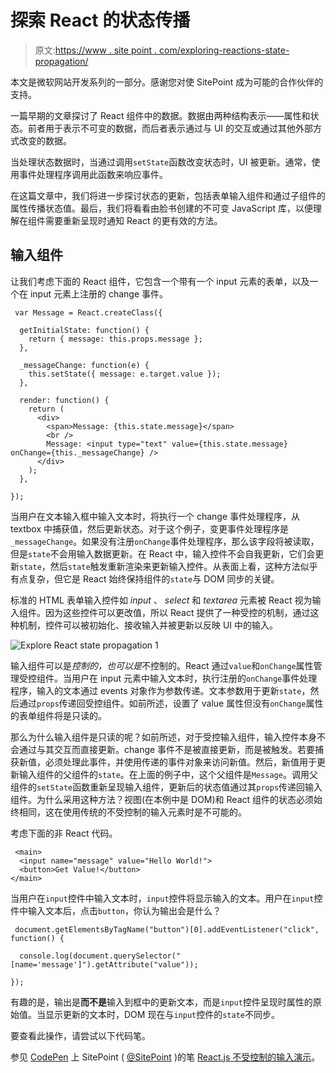 # 探索 React 的状态传播

> 原文:[https://www . site point . com/exploring-reactions-state-propagation/](https://www.sitepoint.com/exploring-reacts-state-propagation/)

本文是微软网站开发系列的一部分。感谢您对使 SitePoint 成为可能的合作伙伴的支持。

一篇早期的文章探讨了 React 组件中的数据。数据由两种结构表示——属性和状态。前者用于表示不可变的数据，而后者表示通过与 UI 的交互或通过其他外部方式改变的数据。

当处理状态数据时，当通过调用`setState`函数改变状态时，UI 被更新。通常，使用事件处理程序调用此函数来响应事件。

在这篇文章中，我们将进一步探讨状态的更新，包括表单输入组件和通过子组件的属性传播状态值。最后，我们将看看由脸书创建的不可变 JavaScript 库，以便理解在组件需要重新呈现时通知 React 的更有效的方法。

## 输入组件

让我们考虑下面的 React 组件，它包含一个带有一个 input 元素的表单，以及一个在 input 元素上注册的 change 事件。

```
 var Message = React.createClass({ 

  getInitialState: function() { 
    return { message: this.props.message }; 
  }, 

  _messageChange: function(e) { 
    this.setState({ message: e.target.value }); 
  }, 

  render: function() { 
    return ( 
      <div> 
        <span>Message: {this.state.message}</span> 
        <br /> 
        Message: <input type="text" value={this.state.message} onChange={this._messageChange} /> 
      </div> 
    ); 
  }, 

}); 
```

当用户在文本输入框中输入文本时，将执行一个 change 事件处理程序，从 textbox 中捕获值，然后更新状态。对于这个例子，变更事件处理程序是`_messageChange`。如果没有注册`onChange`事件处理程序，那么该字段将被读取，但是`state`不会用输入数据更新。在 React 中，输入控件不会自我更新，它们会更新`state`，然后`state`触发重新渲染来更新输入控件。从表面上看，这种方法似乎有点复杂，但它是 React 始终保持组件的`state`与 DOM 同步的关键。

标准的 HTML 表单输入控件如 *input* 、 *select* 和 *textarea* 元素被 React 视为输入组件。因为这些控件可以更改值，所以 React 提供了一种受控的机制，通过这种机制，控件可以被初始化、接收输入并被更新以反映 UI 中的输入。

![Explore React state propagation 1](../Images/cd0864e29cf132b72c511f9cbb92772d.png)

输入组件可以是*控制的，也可以是*不控制的。React 通过`value`和`onChange`属性管理受控组件。当用户在 input 元素中输入文本时，执行注册的`onChange`事件处理程序，输入的文本通过 events 对象作为参数传递。文本参数用于更新`state`，然后通过`props`传递回受控组件。如前所述，设置了 value 属性但没有`onChange`属性的表单组件将是只读的。

那么为什么输入组件是只读的呢？如前所述，对于受控输入组件，输入控件本身不会通过与其交互而直接更新。change 事件不是被直接更新，而是被触发。若要捕获新值，必须处理此事件，并使用传递的事件对象来访问新值。然后，新值用于更新输入组件的父组件的`state`。在上面的例子中，这个父组件是`Message`。调用父组件的`setState`函数重新呈现输入组件，更新后的状态值通过其`props`传递回输入组件。为什么采用这种方法？视图(在本例中是 DOM)和 React 组件的状态必须始终相同，这在使用传统的不受控制的输入元素时是不可能的。

考虑下面的非 React 代码。

```
 <main> 
  <input name="message" value="Hello World!"> 
  <button>Get Value!</button> 
</main> 
```

当用户在`input`控件中输入文本时，`input`控件将显示输入的文本。用户在`input`控件中输入文本后，点击`button`，你认为输出会是什么？

```
 document.getElementsByTagName("button")[0].addEventListener("click", function() { 

  console.log(document.querySelector("[name='message']").getAttribute("value")); 

}); 
```

有趣的是，输出是**而不是**输入到框中的更新文本，而是`input`控件呈现时属性的原始值。当显示更新的文本时，DOM 现在与`input`控件的`state`不同步。

要查看此操作，请尝试以下代码笔。

参见 [CodePen](http://codepen.io) 上 SitePoint ( [@SitePoint](http://codepen.io/SitePoint) )的笔 [React.js 不受控制的输入演示](http://codepen.io/SitePoint/pen/zBjXrw/)。
